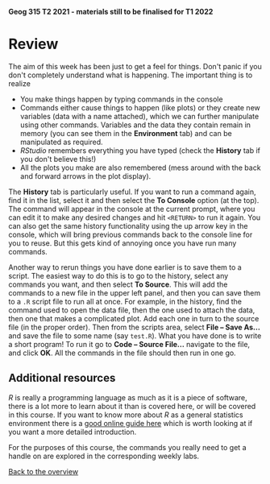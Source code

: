 **Geog 315 T2 2021 - materials still to be finalised for T1 2022**

# Review
The aim of this week has been just to get a feel for things. Don't panic if you don't completely understand what is happening. The important thing is to realize

+ You make things happen by typing commands in the console
+ Commands either cause things to happen (like plots) or they create new variables (data with a name attached), which we can further manipulate using other commands. Variables and the data they contain remain in memory (you can see them in the **Environment** tab) and can be manipulated as required.
+ *RStudio* remembers everything you have typed (check the **History** tab if you don't believe this!)
+ All the plots you make are also remembered (mess around with the back and forward arrows in the plot display).

The **History** tab is particularly useful. If you want to run a command again, find it in the list, select it and then select the **To Console** option (at the top). The command will appear in the console at the current prompt, where you can edit it to make any desired changes and hit `<RETURN>` to run it again. You can also get the same history functionality using the up arrow key in the console, which will bring previous commands back to the console line for you to reuse. But this gets kind of annoying once you have run many commands.

Another way to rerun things you have done earlier is to save them to a script. The easiest way to do this is to go to the history, select any commands you want, and then select **To Source**. This will add the commands to a new file in the upper left panel, and then you can save them to a `.R` script file to run all at once. For example, in the history, find the command used to open the data file, then the one used to attach the data, then one that makes a complicated plot. Add each one in turn to the source file (in the proper order). Then from the scripts area, select **File – Save As...** and save the file to some name (say `test.R`). What you have done is to write a short program! To run it go to **Code – Source File...** navigate to the file, and click **OK**. All the commands in the file should then run in one go.

## Additional resources
*R* is really a programming language as much as it is a piece of software, there is a lot more to learn about it than is covered here, or will be covered in this course. If you want to know more about *R* as a general statistics environment there is a [good online guide here](https://cran.r-project.org/doc/contrib/Verzani-SimpleR.pdf) which is worth looking at if you want a more detailed introduction.

For the purposes of this course, the commands you really need to get a handle on are explored in the corresponding weekly labs.

[Back to the overview](README.md)
